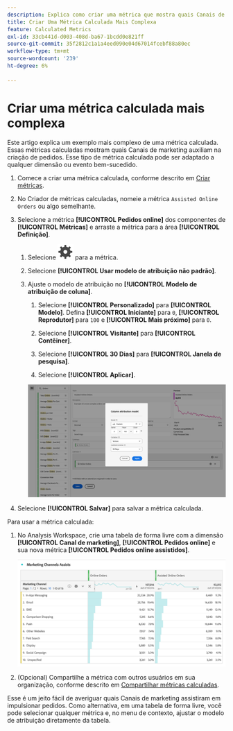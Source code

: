 ```yaml
---
description: Explica como criar uma métrica que mostra quais Canais de marketing auxiliam na criação de pedidos.
title: Criar Uma Métrica Calculada Mais Complexa
feature: Calculated Metrics
exl-id: 33cb441d-d003-408d-ba67-1bcdd0e821ff
source-git-commit: 35f2812c1a1a4eed090e04d67014fcebf88a80ec
workflow-type: tm+mt
source-wordcount: '239'
ht-degree: 6%

---
```


# Criar uma métrica calculada mais complexa

Este artigo explica um exemplo mais complexo de uma métrica calculada. Essas métricas calculadas mostram quais Canais de marketing auxiliam na criação de pedidos. Esse tipo de métrica calculada pode ser adaptado a qualquer dimensão ou evento bem-sucedido.

1. Comece a criar uma métrica calculada, conforme descrito em [Criar métricas](/help/components/c-calcmetrics/c-workflow/cm-workflow/c-build-metrics/cm-build-metrics.md).

1. No Criador de métricas calculadas, nomeie a métrica `Assisted Online Orders` ou algo semelhante.

1. Selecione a métrica **[!UICONTROL Pedidos online]** dos componentes de **[!UICONTROL Métricas]** e arraste a métrica para a área **[!UICONTROL Definição]**.

   1. Selecione ![Configuração](/help/assets/icons/Setting.svg) para a métrica.
   1. Selecione **[!UICONTROL Usar modelo de atribuição não padrão]**.
   1. Ajuste o modelo de atribuição no **[!UICONTROL Modelo de atribuição de coluna]**.
      1. Selecione **[!UICONTROL Personalizado]** para **[!UICONTROL Modelo]**. Defina **[!UICONTROL Iniciante]** para `0`, **[!UICONTROL Reprodutor]** para `100` e **[!UICONTROL Mais próximo]** para `0`.
      1. Selecione **[!UICONTROL Visitante]** para **[!UICONTROL Contêiner]**.
      1. Selecione **[!UICONTROL 30 Dias]** para **[!UICONTROL Janela de pesquisa]**.

      1. Selecione **[!UICONTROL Aplicar]**.

      ![Modelo de atribuição de coluna](assets/complex-calculated-metric.png)

1. Selecione **[!UICONTROL Salvar]** para salvar a métrica calculada.

Para usar a métrica calculada:

1. No Analysis Workspace, crie uma tabela de forma livre com a dimensão **[!UICONTROL Canal de marketing]**, **[!UICONTROL Pedidos online]** e sua nova métrica **[!UICONTROL Pedidos online assistidos]**.

   ![Pedidos Online Assistidos por Canal de Marketing](assets/marketing-channel-assists.png)

1. (Opcional) Compartilhe a métrica com outros usuários em sua organização, conforme descrito em [Compartilhar métricas calculadas](/help/components/c-calcmetrics/c-workflow/cm-workflow/cm-sharing.md).

Esse é um jeito fácil de averiguar quais Canais de marketing assistiram em impulsionar pedidos. Como alternativa, em uma tabela de forma livre, você pode selecionar qualquer métrica e, no menu de contexto, ajustar o modelo de atribuição diretamente da tabela.
